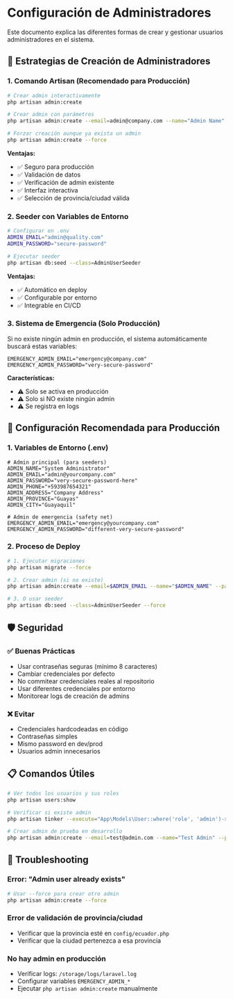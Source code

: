 # Configuración de Administradores

Este documento explica las diferentes formas de crear y gestionar usuarios administradores en el sistema.

## 🔐 Estrategias de Creación de Administradores

### 1. **Comando Artisan (Recomendado para Producción)**

```bash
# Crear admin interactivamente
php artisan admin:create

# Crear admin con parámetros
php artisan admin:create --email=admin@company.com --name="Admin Name" --password=secure123

# Forzar creación aunque ya exista un admin
php artisan admin:create --force
```

**Ventajas:**
- ✅ Seguro para producción
- ✅ Validación de datos
- ✅ Verificación de admin existente
- ✅ Interfaz interactiva
- ✅ Selección de provincia/ciudad válida

### 2. **Seeder con Variables de Entorno**

```bash
# Configurar en .env
ADMIN_EMAIL="admin@quality.com"
ADMIN_PASSWORD="secure-password"

# Ejecutar seeder
php artisan db:seed --class=AdminUserSeeder
```

**Ventajas:**
- ✅ Automático en deploy
- ✅ Configurable por entorno
- ✅ Integrable en CI/CD

### 3. **Sistema de Emergencia (Solo Producción)**

Si no existe ningún admin en producción, el sistema automáticamente buscará estas variables:

```env
EMERGENCY_ADMIN_EMAIL="emergency@company.com"
EMERGENCY_ADMIN_PASSWORD="very-secure-password"
```

**Características:**
- ⚠️ Solo se activa en producción
- ⚠️ Solo si NO existe ningún admin
- ⚠️ Se registra en logs

## 🚀 Configuración Recomendada para Producción

### 1. Variables de Entorno (.env)

```env
# Admin principal (para seeders)
ADMIN_NAME="System Administrator"
ADMIN_EMAIL="admin@yourcompany.com"
ADMIN_PASSWORD="very-secure-password-here"
ADMIN_PHONE="+593987654321"
ADMIN_ADDRESS="Company Address"
ADMIN_PROVINCE="Guayas"
ADMIN_CITY="Guayaquil"

# Admin de emergencia (safety net)
EMERGENCY_ADMIN_EMAIL="emergency@yourcompany.com"
EMERGENCY_ADMIN_PASSWORD="different-very-secure-password"
```

### 2. Proceso de Deploy

```bash
# 1. Ejecutar migraciones
php artisan migrate --force

# 2. Crear admin (si no existe)
php artisan admin:create --email=$ADMIN_EMAIL --name="$ADMIN_NAME" --password=$ADMIN_PASSWORD

# 3. O usar seeder
php artisan db:seed --class=AdminUserSeeder --force
```

## 🛡️ Seguridad

### ✅ Buenas Prácticas

- Usar contraseñas seguras (mínimo 8 caracteres)
- Cambiar credenciales por defecto
- No commitear credenciales reales al repositorio
- Usar diferentes credenciales por entorno
- Monitorear logs de creación de admins

### ❌ Evitar

- Credenciales hardcodeadas en código
- Contraseñas simples
- Mismo password en dev/prod
- Usuarios admin innecesarios

## 📋 Comandos Útiles

```bash
# Ver todos los usuarios y sus roles
php artisan users:show

# Verificar si existe admin
php artisan tinker --execute="App\Models\User::where('role', 'admin')->count()"

# Crear admin de prueba en desarrollo
php artisan admin:create --email=test@admin.com --name="Test Admin" --password=test123
```

## 🔧 Troubleshooting

### Error: "Admin user already exists"
```bash
# Usar --force para crear otro admin
php artisan admin:create --force
```

### Error de validación de provincia/ciudad
- Verificar que la provincia esté en `config/ecuador.php`
- Verificar que la ciudad pertenezca a esa provincia

### No hay admin en producción
- Verificar logs: `/storage/logs/laravel.log`
- Configurar variables `EMERGENCY_ADMIN_*`
- Ejecutar `php artisan admin:create` manualmente